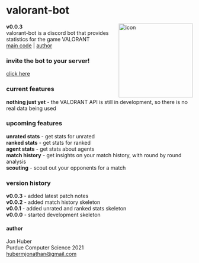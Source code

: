 # valorant-bot
**v0.0.3** <img src="https://hubermjonathan-valorant-bot.herokuapp.com/icon" align="right" alt="icon" width="200px" height="200px"></br>
valorant-bot is a discord bot that provides statistics for the game VALORANT</br>
[main code](bot.py) | [author](#author)

### invite the bot to your server!
[click here](https://discordapp.com/oauth2/authorize?client_id=717125416858550322&scope=bot)
### current features
**nothing just yet** - the VALORANT API is still in development, so there is no real data being used
### upcoming features
**unrated stats** - get stats for unrated</br>
**ranked stats** - get stats for ranked</br>
**agent stats** - get stats about agents</br>
**match history** - get insights on your match history, with round by round analysis</br>
**scouting** - scout out your opponents for a match</br>
### version history
**v0.0.3** - added latest patch notes</br>
**v0.0.2** - added match history skeleton</br>
**v0.0.1** - added unrated and ranked stats skeleton</br>
**v0.0.0** - started development skeleton</br>
#### author
Jon Huber</br>
Purdue Computer Science 2021</br>
[hubermjonathan@gmail.com](mailto:hubermjonathan@gmail.com)
